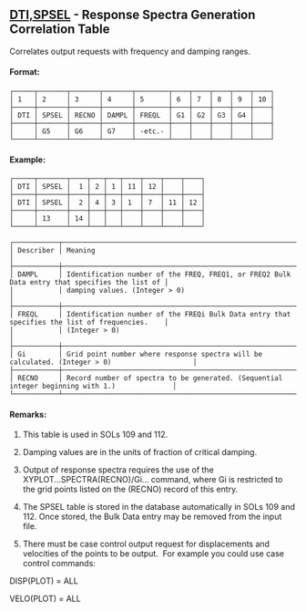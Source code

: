 ## [DTI,SPSEL](https://help.hexagonmi.com/bundle/MSC_Nastran_2022.4/page/Nastran_Combined_Book/qrg/bulkde/TOC.DTI.SPSEL.xhtml) - Response Spectra Generation Correlation Table

Correlates output requests with frequency and damping ranges.

#### Format:

```text
┌─────┬───────┬───────┬───────┬────────┬────┬────┬────┬────┬────┐
│ 1   │ 2     │ 3     │ 4     │ 5      │ 6  │ 7  │ 8  │ 9  │ 10 │
├─────┼───────┼───────┼───────┼────────┼────┼────┼────┼────┼────┤
│ DTI │ SPSEL │ RECNO │ DAMPL │ FREQL  │ G1 │ G2 │ G3 │ G4 │    │
├─────┼───────┼───────┼───────┼────────┼────┼────┼────┼────┼────┤
│     │ G5    │ G6    │ G7    │ -etc.- │    │    │    │    │    │
└─────┴───────┴───────┴───────┴────────┴────┴────┴────┴────┴────┘
```
#### Example:

```text
┌─────┬───────┬────┬───┬───┬────┬────┬────┬────┐
│ DTI │ SPSEL │  1 │ 2 │ 1 │ 11 │ 12 │    │    │
├─────┼───────┼────┼───┼───┼────┼────┼────┼────┤
│ DTI │ SPSEL │  2 │ 4 │ 3 │ 1  │ 7  │ 11 │ 12 │
├─────┼───────┼────┼───┼───┼────┼────┼────┼────┤
│     │ 13    │ 14 │   │   │    │    │    │    │
└─────┴───────┴────┴───┴───┴────┴────┴────┴────┘
```
```text
┌───────────┬───────────────────────────────────────────────────────────────────────────────────────────────┐
│ Describer │ Meaning                                                                                       │
├───────────┼───────────────────────────────────────────────────────────────────────────────────────────────┤
│ DAMPL     │ Identification number of the FREQ, FREQ1, or FREQ2 Bulk Data entry that specifies the list of │
│           │ damping values. (Integer > 0)                                                                 │
├───────────┼───────────────────────────────────────────────────────────────────────────────────────────────┤
│ FREQL     │ Identification number of the FREQi Bulk Data entry that specifies the list of frequencies.    │
│           │ (Integer > 0)                                                                                 │
├───────────┼───────────────────────────────────────────────────────────────────────────────────────────────┤
│ Gi        │ Grid point number where response spectra will be calculated. (Integer > 0)                    │
├───────────┼───────────────────────────────────────────────────────────────────────────────────────────────┤
│ RECNO     │ Record number of spectra to be generated. (Sequential integer beginning with 1.)              │
└───────────┴───────────────────────────────────────────────────────────────────────────────────────────────┘
```
#### Remarks:

1. This table is used in SOLs 109 and 112.

2. Damping values are in the units of fraction of critical damping.

3. Output of response spectra requires the use of the XYPLOT...SPECTRA(RECNO)/Gi... command, where Gi is restricted to the grid points listed on the (RECNO) record of this entry.

4. The SPSEL table is stored in the database automatically in SOLs 109 and 112. Once stored, the Bulk Data entry may be removed from the input file.

5. There must be case control output request for displacements and velocities of the points to be output.  For example you could use case control commands:

DISP(PLOT) = ALL

VELO(PLOT) = ALL


